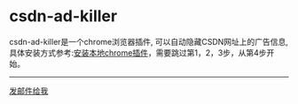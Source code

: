 # csdn-ad-killer

csdn-ad-killer是一个chrome浏览器插件, 可以自动隐藏CSDN网址上的广告信息, 具体安装方式参考:<a href="https://jingyan.baidu.com/article/c1465413db4a6e0bfcfc4cd9.html" target="_blank">安装本地chrome插件</a>，需要跳过第1，2，3步，从第4步开始。

---

<a href="mailto:likoli@aliyun.com">发邮件给我</a>
